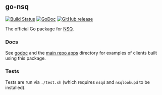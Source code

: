## go-nsq

[![Build Status](https://travis-ci.com/youzan/go-nsq.svg?branch=master)][travis] [![GoDoc](https://godoc.org/github.com/youzan/go-nsq?status.svg)](https://godoc.org/github.com/youzan/go-nsq) [![GitHub release](https://img.shields.io/github/release/youzan/go-nsq.svg)](https://github.com/youzan/go-nsq/releases/latest)

The official Go package for [NSQ][nsq].

### Docs

See [godoc][nsq_gopkgdoc] and the [main repo apps][apps] directory for examples of clients built
using this package.

### Tests

Tests are run via `./test.sh` (which requires `nsqd` and `nsqlookupd` to be installed).

[nsq]: https://github.com/youzan/nsq
[nsq_gopkgdoc]: http://godoc.org/github.com/youzan/go-nsq
[apps]: https://github.com/youzan/nsq/tree/master/apps
[travis]: http://travis-ci.com/youzan/go-nsq
